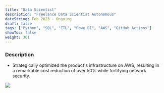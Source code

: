 ```yaml
---
title: "Data Scientist"
description: "Freelance Data Scientist Autonomous"
dateString: Feb 2023 - Ongoing
draft: false
tags: ["Python", "SQL", "ETL", "Powe BI", "AWS", "GitHub Actions"]
showToc: false
weight: 301
--- 
```


### Description

- Strategically optimized the product's infrastructure on AWS, resulting in a remarkable cost reduction of over 50% while fortifying network security.


![](/experience/Autonomous/img1.jpeg#center)
